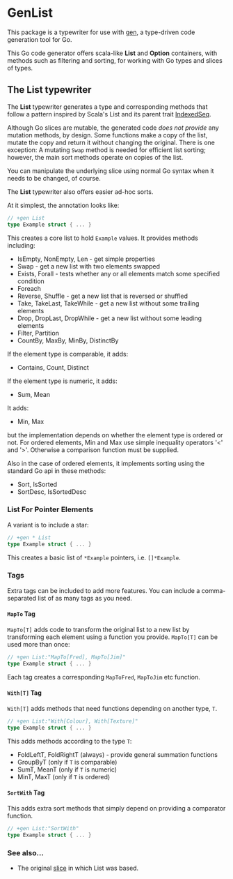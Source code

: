 # GenList

This package is a typewriter for use with [gen](https://github.com/clipperhouse/gen), a type-driven code generation tool for Go.

This Go code generator offers scala-like **List** and **Option** containers, with methods such as filtering and sorting,
for working with Go types and slices of types.

## The List typewriter

The **List** typewriter generates a type and corresponding methods that follow a pattern inspired by Scala's List and
its parent trait [IndexedSeq](http://www.scala-lang.org/api/2.11.7/#scala.collection.IndexedSeq).

Although Go slices are mutable, the generated code *does not provide* any mutation methods, by design. Some functions
make a copy of the list, mutate the copy and return it without changing the original. There is one exception:
A mutating `Swap` method is needed for efficient list sorting; however, the main sort methods operate on copies
of the list.

You can manipulate the underlying slice using normal Go syntax when it needs to be changed, of course.

The **List** typewriter also offers easier ad-hoc sorts.

At it simplest, the annotation looks like:

````go
// +gen List
type Example struct { ... }
````

This creates a core list to hold `Example` values. It provides methods including:

 * IsEmpty, NonEmpty, Len - get simple properties
 * Swap - get a new list with two elements swapped
 * Exists, Forall - tests whether any or all elements match some specified condition
 * Foreach
 * Reverse, Shuffle - get a new list that is reversed or shuffled
 * Take, TakeLast, TakeWhile - get a new list without some trailing elements
 * Drop, DropLast, DropWhile - get a new list without some leading elements
 * Filter, Partition
 * CountBy, MaxBy, MinBy, DistinctBy

If the element type is comparable, it adds:

 * Contains, Count, Distinct

If the element type is numeric, it adds:

 * Sum, Mean

It adds:

 * Min, Max

but the implementation depends on whether the element type is ordered or not. For ordered elements, Min and Max use
simple inequality operators '<' and '>'. Otherwise a comparison function must be supplied.

Also in the case of ordered elements, it implements sorting using the standard Go api in these methods:

* Sort, IsSorted
* SortDesc, IsSortedDesc

### List For Pointer Elements

A variant is to include a star:

````go
// +gen * List
type Example struct { ... }
````

This creates a basic list of `*Example` pointers, i.e. `[]*Example`.

### Tags

Extra tags can be included to add more features. You can include a comma-separated list of as many tags as you need.

#### `MapTo` Tag

`MapTo[T]` adds code to transform the original list to a new 
list by transforming each element using a function you provide. `MapTo[T]` can be used more than once: 

````go
// +gen List:"MapTo[Fred], MapTo[Jim]"
type Example struct { ... }
````

Each tag creates a corresponding `MapToFred`, `MapToJim` etc function.

#### `With[T]` Tag

`With[T]` adds methods that need functions depending on another type, `T`.

````go
// +gen List:"With[Colour], With[Texture]"
type Example struct { ... }
````

This adds methods according to the type `T`:

 * FoldLeftT, FoldRightT (always) - provide general summation functions
 * GroupByT (only if `T` is comparable)
 * SumT, MeanT (only if `T` is numeric)
 * MinT, MaxT (only if `T` is ordered)

#### `SortWith` Tag

This adds extra sort methods that simply depend on providing a comparator function.

````go
// +gen List:"SortWith"
type Example struct { ... }
````


### See also...

* The original [slice](https://clipperhouse.github.io/gen/slice/) in which List was based.
